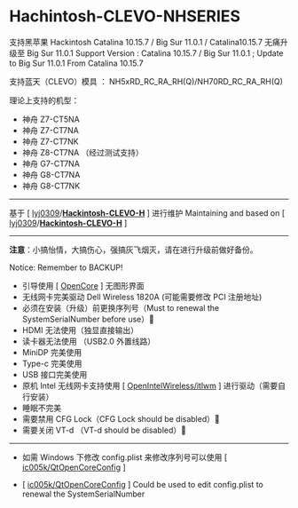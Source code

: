# Hachintosh-CLEVO-NHSERIES

支持黑苹果 Hackintosh Catalina 10.15.7 / Big Sur 11.0.1 / Catalina10.15.7 无痛升级至 Big Sur 11.0.1
Support Version : Catalina 10.15.7 / Big Sur 11.0.1 ; Update to Big Sur 11.0.1 From Catalina 10.15.7

支持蓝天（CLEVO）模具 ： NH5xRD_RC_RA_RH(Q)/NH70RD_RC_RA_RH(Q)

理论上支持的机型：

* 神舟 Z7-CT5NA
* 神舟 Z7-CT7NA
* 神舟 Z7-CT7NK
* 神舟 Z8-CT7NA （经过测试支持）
* 神舟 G7-CT7NA
* 神舟 G8-CT7NA
* 神舟 G8-CT7NK

---

基于  [ [lyj0309](https://github.com/lyj0309)/**[Hackintosh-CLEVO-H](https://github.com/lyj0309/Hackintosh-CLEVO-H)** ] 进行维护
Maintaining and based on [ [lyj0309](https://github.com/lyj0309)/**[Hackintosh-CLEVO-H](https://github.com/lyj0309/Hackintosh-CLEVO-H)** ]

---

**注意**：小搞怡情，大搞伤心，强搞灰飞烟灭，请在进行升级前做好备份。

Notice: Remember to BACKUP!

- 引导使用 [ [OpenCore](https://github.com/acidanthera/OpenCorePkg) ] 无图形界面
- 无线网卡完美驱动 Dell Wireless 1820A (可能需要修改 PCI 注册地址)
- 必须在安装（升级）前更换序列号（Must to renewal the SystemSerialNumber before use）🚀️
- HDMI 无法使用（独显直接输出）
- 读卡器无法使用 （USB2.0 外置线路）
- MiniDP 完美使用
- Type-c 完美使用
- USB 接口完美使用
- 原机 Intel 无线网卡支持使用 [ [OpenIntelWireless/itlwm](https://github.com/OpenIntelWireless/itlwm) ] 进行驱动（需要自行安装）
- 睡眠不完美
- 需要禁用 CFG Lock（CFG Lock should be disabled）🚀️
- 需要关闭 VT-d （VT-d should be disabled）🚀️

---

* 如需 Windows 下修改 config.plist 来修改序列号可以使用 [ [ic005k/QtOpenCoreConfig](https://github.com/ic005k/QtOpenCoreConfig) ]

* [ [ic005k/QtOpenCoreConfig](https://github.com/ic005k/QtOpenCoreConfig) ] Could be used to edit config.plist to renewal the SystemSerialNumber